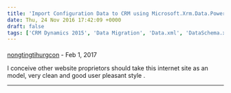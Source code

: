 ```yaml
---
title: 'Import Configuration Data to CRM using Microsoft.Xrm.Data.PowerShell'
date: Thu, 24 Nov 2016 17:42:09 +0000
draft: false
tags: ['CRM Dynamics 2015', 'Data Migration', 'Data.xml', 'DataSchema.xml', 'Import Configuration Data', 'Microsoft.Xrm.Data.PowerShell', 'PowerShell']
---
```



#### 
[nongtingtihurgcon](http://nongtingtihurgcon.wordpress.com "michaelhicks1991@mail.ru") - <time datetime="2017-02-27 01:54:45">Feb 1, 2017</time>

I conceive other website proprietors should take this internet site as an model, very clean and good user pleasant style .
<hr />
